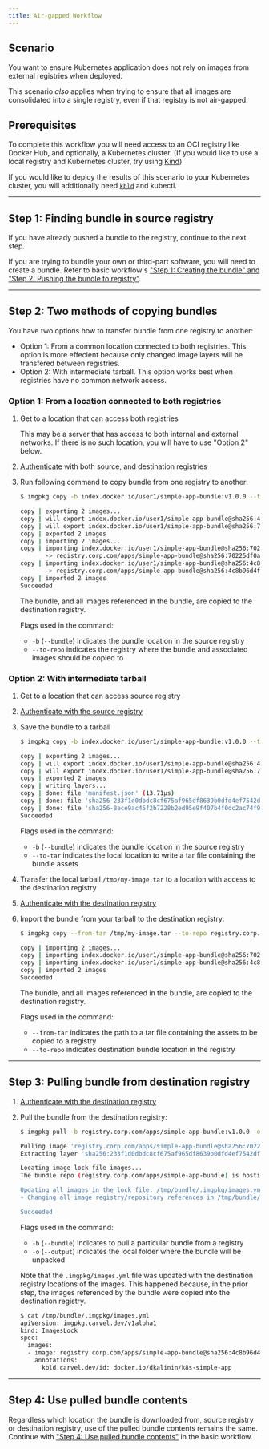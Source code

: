 ```yaml
---
title: Air-gapped Workflow
---
```


## Scenario

You want to ensure Kubernetes application does not rely on images from external registries when deployed.

This scenario _also_ applies when trying to ensure that all images are consolidated into a single registry, even if that registry is not air-gapped.

## Prerequisites

To complete this workflow you will need access to an OCI registry like Docker Hub, and optionally, 
a Kubernetes cluster. (If you would like to use a local registry and Kubernetes cluster, try using [Kind](https://kind.sigs.k8s.io/docs/user/local-registry/))

If you would like to deploy the results of this scenario to your Kubernetes cluster, you will additionally need [`kbld`](https://get-kbld.io/) and kubectl.

---
## Step 1: Finding bundle in source registry

If you have already pushed a bundle to the registry, continue to the next step.

If you are trying to bundle your own or third-part software, you will need to create a bundle. Refer to basic workflow's ["Step 1: Creating the bundle" and "Step 2: Pushing the bundle to registry"](basic-workflow.md#step-1-creating-the-bundle).

---
## Step 2: Two methods of copying bundles

You have two options how to transfer bundle from one registry to another:

- Option 1: From a common location connected to both registries. This option is more effecient because only changed image layers will be transfered between registries.
- Option 2: With intermediate tarball. This option works best when registries have no common network access.

### Option 1: From a location connected to both registries

1. Get to a location that can access both registries

    This may be a server that has access to both internal and external networks. If there is no such location, you will have to use "Option 2" below.

1. [Authenticate](auth.md) with both source, and destination registries

1. Run following command to copy bundle from one registry to another:

    ```bash
    $ imgpkg copy -b index.docker.io/user1/simple-app-bundle:v1.0.0 --to-repo registry.corp.com/apps/simple-app-bundle

    copy | exporting 2 images...
    copy | will export index.docker.io/user1/simple-app-bundle@sha256:4c8b96d4fffdfae29258d94a22ae4ad1fe36139d47288b8960d9958d1e63a9d0
    copy | will export index.docker.io/user1/simple-app-bundle@sha256:70225df0a05137ac385c95eb69f89ded3e7ef3a0c34db43d7274fd9eba3705bb
    copy | exported 2 images
    copy | importing 2 images...
    copy | importing index.docker.io/user1/simple-app-bundle@sha256:70225df0a05137ac385c95eb69f89ded3e7ef3a0c34db43d7274fd9eba3705bb
           -> registry.corp.com/apps/simple-app-bundle@sha256:70225df0a05137ac385c95eb69f89ded3e7ef3a0c34db43d7274fd9eba3705bb...
    copy | importing index.docker.io/user1/simple-app-bundle@sha256:4c8b96d4fffdfae29258d94a22ae4ad1fe36139d47288b8960d9958d1e63a9d0
           -> registry.corp.com/apps/simple-app-bundle@sha256:4c8b96d4fffdfae29258d94a22ae4ad1fe36139d47288b8960d9958d1e63a9d0...
    copy | imported 2 images
    Succeeded
    ```

    The bundle, and all images referenced in the bundle, are copied to the destination registry.

    Flags used in the command:
      * `-b` (`--bundle`) indicates the bundle location in the source registry
      * `--to-repo` indicates the registry where the bundle and associated images should be copied to

### Option 2: With intermediate tarball

1. Get to a location that can access source registry

1. [Authenticate with the source registry](auth.md)

1. Save the bundle to a tarball

    ```bash
    $ imgpkg copy -b index.docker.io/user1/simple-app-bundle:v1.0.0 --to-tar /tmp/my-image.tar

    copy | exporting 2 images...
    copy | will export index.docker.io/user1/simple-app-bundle@sha256:4c8b96d4fffdfae29258d94a22ae4ad1fe36139d47288b8960d9958d1e63a9d0
    copy | will export index.docker.io/user1/simple-app-bundle@sha256:70225df0a05137ac385c95eb69f89ded3e7ef3a0c34db43d7274fd9eba3705bb
    copy | exported 2 images
    copy | writing layers...
    copy | done: file 'manifest.json' (13.71µs)
    copy | done: file 'sha256-233f1d0dbdc8cf675af965df8639b0dfd4ef7542dfc9fcfd03bfc45c570b0e4d.tar.gz' (47.616µs)
    copy | done: file 'sha256-8ece9ac45f2b7228b2ed95e9f407b4f0dc2ac74f93c62ff1156f24c53042ba54.tar.gz' (43.204905ms)
    Succeeded
    ```

    Flags used in the command:
      * `-b` (`--bundle`) indicates the bundle location in the source registry
      * `--to-tar` indicates the local location to write a tar file containing the bundle assets

1. Transfer the local tarball `/tmp/my-image.tar` to a location with access to the destination registry

1. [Authenticate with the destination registry](auth.md)

1. Import the bundle from your tarball to the destination registry:

    ```bash
    $ imgpkg copy --from-tar /tmp/my-image.tar --to-repo registry.corp.com/apps/simple-app-bundle

    copy | importing 2 images...
    copy | importing index.docker.io/user1/simple-app-bundle@sha256:70225df0a05137ac385c95eb69f89ded3e7ef3a0c34db43d7274fd9eba3705bb -> registry.corp.com/apps/simple-app-bundle@sha256:70225df0a05137ac385c95eb69f89ded3e7ef3a0c34db43d7274fd9eba3705bb...
    copy | importing index.docker.io/user1/simple-app-bundle@sha256:4c8b96d4fffdfae29258d94a22ae4ad1fe36139d47288b8960d9958d1e63a9d0 -> registry.corp.com/apps/simple-app-bundle@sha256:4c8b96d4fffdfae29258d94a22ae4ad1fe36139d47288b8960d9958d1e63a9d0...
    copy | imported 2 images
    Succeeded
    ```

    The bundle, and all images referenced in the bundle, are copied to the destination registry.

    Flags used in the command:
      * `--from-tar` indicates the path to a tar file containing the assets to be copied to a registry
      * `--to-repo` indicates destination bundle location in the registry

---
## Step 3: Pulling bundle from destination registry

1. [Authenticate with the destination registry](auth.md)

1. Pull the bundle from the destination registry:

    ```bash
    $ imgpkg pull -b registry.corp.com/apps/simple-app-bundle:v1.0.0 -o /tmp/bundle

    Pulling image 'registry.corp.com/apps/simple-app-bundle@sha256:70225df0a05137ac385c95eb69f89ded3e7ef3a0c34db43d7274fd9eba3705bb'
    Extracting layer 'sha256:233f1d0dbdc8cf675af965df8639b0dfd4ef7542dfc9fcfd03bfc45c570b0e4d' (1/1)

    Locating image lock file images... 
    The bundle repo (registry.corp.com/apps/simple-app-bundle) is hosting every image specified in the bundle's ImagesLock file (.imgpkg/images.yml)

    Updating all images in the lock file: /tmp/bundle/.imgpkg/images.yml
    + Changing all image registry/repository references in /tmp/bundle/.imgpkg/images.yml to registry.corp.com/apps

    Succeeded
    ```

    Flags used in the command:
      * `-b` (`--bundle`) indicates to pull a particular bundle from a registry
      * `-o` (`--output`) indicates the local folder where the bundle will be unpacked

    Note that the `.imgpkg/images.yml` file was updated with the destination registry locations of the images. This happened because, in the prior step, the images referenced by the bundle were copied into the destination registry.

    ```bash
    $ cat /tmp/bundle/.imgpkg/images.yml
    apiVersion: imgpkg.carvel.dev/v1alpha1
    kind: ImagesLock
    spec:
      images:
      - image: registry.corp.com/apps/simple-app-bundle@sha256:4c8b96d4fffdfae29258d94a22ae4ad1fe36139d47288b8960d9958d1e63a9d0
        annotations:
          kbld.carvel.dev/id: docker.io/dkalinin/k8s-simple-app
    ```

---
## Step 4: Use pulled bundle contents

Regardless which location the bundle is downloaded from, source registry or destination registry, use of the pulled bundle contents remains the same. Continue with ["Step 4: Use pulled bundle contents"](basic-workflow.md#step-4-use-pulled-bundle-contents) in the basic workflow.
